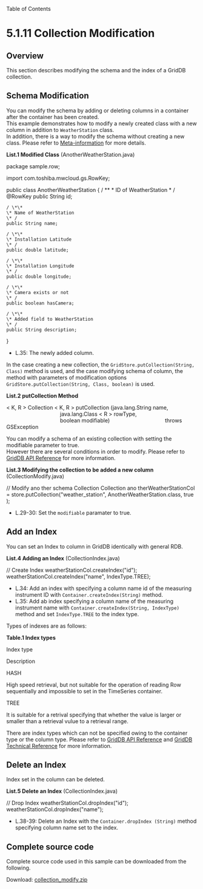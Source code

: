 Table of Contents

5.1.11 Collection Modification
==============================

Overview
--------

This section describes modifying the schema and the index of a GridDB collection.

  

Schema Modification
-------------------

You can modify the schema by adding or deleting columns in a container after the container has been created.  
This example demonstrates how to modify a newly created class with a new column in addition to `WeatherStation` class.  
In addition, there is a way to modify the schema without creating a new class. Please refer to [Meta-information](5-1-22_metainfo.php) for more details.

**List.1 Modified Class** (AnotherWeatherStation.java)

package sample.row;

import com.toshiba.mwcloud.gs.RowKey;

public class AnotherWeatherStation {
    / \*\*
    \* ID of WeatherStation
    \* /
    @RowKey
    public String id;

    / \*\*
    \* Name of WeatherStation
    \* /
    public String name;

    / \*\*
    \* Installation Latitude
    \* /
    public double latitude;

    / \*\*
    \* Installation Longitude
    \* /
    public double longitude;

    / \*\*
    \* Camera exists or not
    \* /
    public boolean hasCamera;

    / \*\*
    \* Added field to WeatherStation
    \* /
    public String description;
}

*   L.35: The newly added column.

In the case creating a new collection, the `GridStore.putCollection(String, Class)` method is used, and the case modifying schema of column, the method with parameters of modification options `GridStore.putCollection(String, Class, boolean)` is used.

**List.2 putCollection Method**

< K, R > Collection < K, R > putCollection (java.lang.String name,
                                    java.lang.Class < R > rowType,
                                    boolean modifiable)
                                    throws GSException

You can modify a schema of an existing collection with setting the modifiable parameter to true.  
However there are several conditions in order to modify. Please refer to [GridDB API Reference](../GridDB_API_Reference.html) for more information.

**List.3 Modifying the collection to be added a new column** (CollectionModify.java)

// Modify ano ther schema Collection
Collection ano therWeatherStationCol =
        store.putCollection("weather_station", AnotherWeatherStation.class, true ); 

*   L.29-30: Set the `modifiable` paramater to true.

  

Add an Index
------------

You can set an Index to column in GridDB identically with general RDB.

**List.4 Adding an Index** (CollectionIndex.java)

// Create Index
weatherStationCol.createIndex("id");
weatherStationCol.createIndex("name", IndexType.TREE);

*   L.34: Add an index with specifying a column name id of the measuring instrument ID with `Container.createIndex(String)` method.
*   L.35: Add ab index specifying a column name of the measuring instrument name with `Container.createIndex(String, IndexType)` method and set `IndexType.TREE` to the index type.

Types of indexes are as follows:

**Table.1 Index types**

Index type

Description

HASH

High speed retrieval, but not suitable for the operation of reading Row sequentially and impossible to set in the TimeSeries container.

TREE

It is suitable for a retrival specifying that whether the value is larger or smaller than a retrieval vulue to a retrieval range.

There are index types which can not be specified owing to the container type or the column type. Please refer to [GridDB API Reference](../GridDB_API_Reference.html) and [GridDB Technical Reference](../GridDB_TechnicalReference.pdf) for more information.

  

Delete an Index
---------------

Index set in the column can be deleted.

**List.5 Delete an Index** (CollectionIndex.java)

// Drop Index
weatherStationCol.dropIndex("id");
weatherStationCol.dropIndex("name");

*   L.38-39: Delete an Index with the `Container.dropIndex (String)` method specifying column name set to the index.

  

Complete source code
--------------------

Complete source code used in this sample can be downloaded from the following.

Download: [collection_modify.zip](img/collection-modify.zip)
